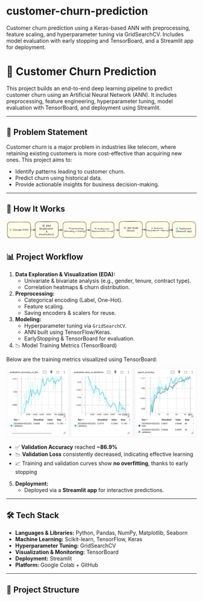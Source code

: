 # customer-churn-prediction
Customer churn prediction using a Keras-based ANN with preprocessing, feature scaling, and hyperparameter tuning via GridSearchCV. Includes model evaluation with early stopping and TensorBoard, and a Streamlit app for deployment.
# 🧠 Customer Churn Prediction

This project builds an end-to-end deep learning pipeline to predict customer churn using an Artificial Neural Network (ANN). It includes preprocessing, feature engineering, hyperparameter tuning, model evaluation with TensorBoard, and deployment using Streamlit.

---

## 🚀 Problem Statement

Customer churn is a major problem in industries like telecom, where retaining existing customers is more cost-effective than acquiring new ones. This project aims to:

- Identify patterns leading to customer churn.
- Predict churn using historical data.
- Provide actionable insights for business decision-making.

---

## 🧭 How It Works

<p align="center">
  <img src="https://github.com/soham-kar/customer-churn-prediction/blob/main/workflow_diagram.png" width="1400 "/>
</p>

## 📊 Project Workflow

1. **Data Exploration & Visualization (EDA):**
   - Univariate & bivariate analysis (e.g., gender, tenure, contract type).
   - Correlation heatmaps & churn distribution.
2. **Preprocessing:**
   - Categorical encoding (Label, One-Hot).
   - Feature scaling.
   - Saving encoders & scalers for reuse.
3. **Modeling:**
   - Hyperparameter tuning via `GridSearchCV`.
   - ANN built using TensorFlow/Keras.
   - EarlyStopping & TensorBoard for evaluation.
4. 📉 Model Training Metrics (TensorBoard)

Below are the training metrics visualized using TensorBoard:

<p align="center">
  <img src="https://github.com/soham-kar/customer-churn-prediction/blob/main/tensorboard_metrics.png" width="800"/>
</p>

- ✅ **Validation Accuracy** reached **~86.9%**
- 📉 **Validation Loss** consistently decreased, indicating effective learning
- 📈 Training and validation curves show **no overfitting**, thanks to early stopping
5. **Deployment:**
   - Deployed via a **Streamlit app** for interactive predictions.

---

## 🛠️ Tech Stack

- **Languages & Libraries:** Python, Pandas, NumPy, Matplotlib, Seaborn
- **Machine Learning:** Scikit-learn, TensorFlow, Keras
- **Hyperparameter Tuning:** GridSearchCV
- **Visualization & Monitoring:** TensorBoard
- **Deployment:** Streamlit
- **Platform:** Google Colab + GitHub

---

## 📂 Project Structure

